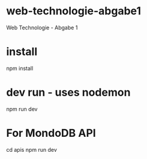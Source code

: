 # web-technologie-abgabe1
Web Technologie - Abgabe 1

# install
npm install

# dev run - uses nodemon
npm run dev

# For MondoDB API
cd apis
npm run dev